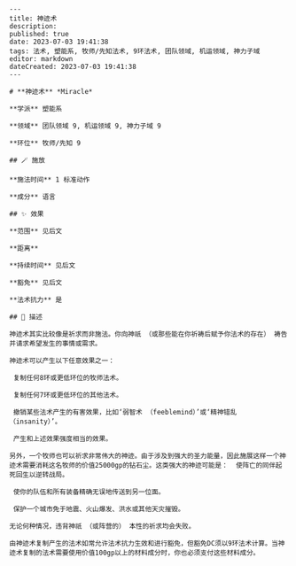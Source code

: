 
    ---
    title: 神迹术
    description: 
    published: true
    date: 2023-07-03 19:41:38
    tags: 法术, 塑能系, 牧师/先知法术, 9环法术, 团队领域, 机运领域, 神力子域
    editor: markdown
    dateCreated: 2023-07-03 19:41:38
    ---

    # **神迹术** *Miracle*

    **学派** 塑能系 

    **领域** 团队领域 9, 机运领域 9, 神力子域 9

    **环位** 牧师/先知 9

    ## 🪄 施放

    **施法时间** 1 标准动作

    **成分** 语言

    ## ✨ 效果  

    **范围** 见后文

    **距离**   

    **持续时间** 见后文 

    **豁免** 见后文

    **法术抗力** 是

    ## 📖 描述

    神迹术其实比较像是祈求而非施法。你向神祇 （或那些能在你祈祷后赋予你法术的存在） 祷告并请求希望发生的事情或需求。

    神迹术可以产生以下任意效果之一：

     复制任何8环或更低环位的牧师法术。

     复制任何7环或更低环位的其他法术。

     撤销某些法术产生的有害效果，比如‘弱智术 （feeblemind）’或‘精神错乱 （insanity）’。

     产生和上述效果强度相当的效果。

    另外，一个牧师也可以祈求非常伟大的神迹。由于涉及到强大的圣力能量，因此施展这样一个神迹术需要消耗这名牧师的价值25000gp的钻石尘。这类强大的神迹可能是：  使阵亡的同伴起死回生以逆转战局。

     使你的队伍和所有装备精确无误地传送到另一位面。

     保护一个城市免于地震、火山爆发、洪水或其他天灾摧毁。

    无论何种情况，违背神祇 （或阵营的） 本性的祈求均会失败。

    由神迹术复制产生的法术如常允许法术抗力生效和进行豁免，但豁免DC须以9环法术计算。当神迹术复制的法术需要使用价值100gp以上的材料成分时，你也必须支付这些材料成分。
    